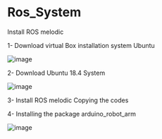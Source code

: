 # Ros_System
Install ROS melodic 

1- 	Download virtual Box installation system Ubuntu

![image](https://user-images.githubusercontent.com/80922570/124717022-67902180-df0d-11eb-9747-a9271ab961a7.png)



2-	Download Ubuntu 18.4 System

![image](https://user-images.githubusercontent.com/80922570/124717232-9b6b4700-df0d-11eb-98c5-5efca31572e4.png)



3-  Install ROS melodic
    Copying the codes


4-	Installing the package arduino_robot_arm

![image](https://user-images.githubusercontent.com/80922570/124716700-0bc59880-df0d-11eb-9fd9-3860e8a311b6.png)






